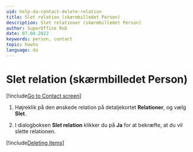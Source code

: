 ```yaml
---
uid: help-da-contact-delete-relation
title: Slet relation (skærmbilledet Person)
description: Slet relationer (skærmbilledet Person)
author: SuperOffice RnD
date: 07.04.2022
keywords: person, contact
topic: howto
language: da
---
```


# Slet relation (skærmbilledet Person)

[!include[Go to Contact screen](../../learn/includes/goto-contact.md)]

1. Højreklik på den ønskede relation på detaljekortet **Relationer**, og vælg **Slet**.

1. I dialogboksen **Slet relation** klikker du på **Ja** for at bekræfte, at du vil slette relationen.

[!include[Deleting items](../../learn/includes/tip-deletion.md)]

<!-- Referenced links -->

<!-- Referenced images -->

